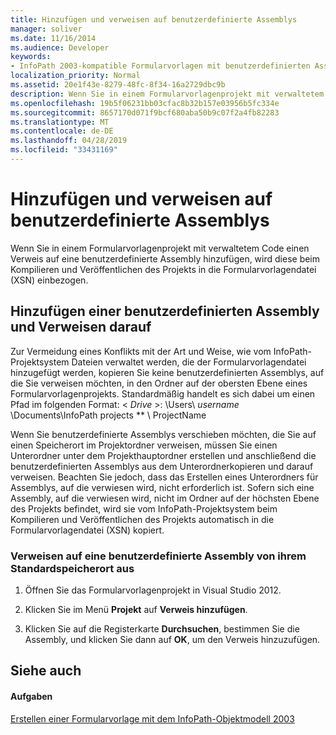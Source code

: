 ```yaml
---
title: Hinzufügen und verweisen auf benutzerdefinierte Assemblys
manager: soliver
ms.date: 11/16/2014
ms.audience: Developer
keywords:
- InfoPath 2003-kompatible Formularvorlagen mit benutzerdefinierten Assemblys, Assemblys [InfoPath 2007], Hinzufügen von benutzerdefiniertem InfoPath 2003-Objektmodell
localization_priority: Normal
ms.assetid: 20e1f43e-8279-48fc-8f34-16a2729dbc9b
description: Wenn Sie in einem Formularvorlagenprojekt mit verwaltetem Code einen Verweis auf eine benutzerdefinierte Assembly hinzufügen, wird diese beim Kompilieren und Veröffentlichen des Projekts in die Formularvorlagendatei (XSN) einbezogen.
ms.openlocfilehash: 19b5f06231bb03cfac8b32b157e03956b5fc334e
ms.sourcegitcommit: 8657170d071f9bcf680aba50b9c07f2a4fb82283
ms.translationtype: MT
ms.contentlocale: de-DE
ms.lasthandoff: 04/28/2019
ms.locfileid: "33431169"
---
```

# <a name="add-and-reference-custom-assemblies"></a>Hinzufügen und verweisen auf benutzerdefinierte Assemblys

Wenn Sie in einem Formularvorlagenprojekt mit verwaltetem Code einen Verweis auf eine benutzerdefinierte Assembly hinzufügen, wird diese beim Kompilieren und Veröffentlichen des Projekts in die Formularvorlagendatei (XSN) einbezogen.
  
## <a name="add-and-reference-a-custom-assembly"></a>Hinzufügen einer benutzerdefinierten Assembly und Verweisen darauf

Zur Vermeidung eines Konflikts mit der Art und Weise, wie vom InfoPath-Projektsystem Dateien verwaltet werden, die der Formularvorlagendatei hinzugefügt werden, kopieren Sie keine benutzerdefinierten Assemblys, auf die Sie verweisen möchten, in den Ordner auf der obersten Ebene eines Formularvorlagenprojekts. Standardmäßig handelt es sich dabei um einen Pfad im folgenden Format: < *Drive* >: \Users\ *username* \Documents\InfoPath projects ** \ ProjectName 
  
Wenn Sie benutzerdefinierte Assemblys verschieben möchten, die Sie auf einen Speicherort im Projektordner verweisen, müssen Sie einen Unterordner unter dem Projekthauptordner erstellen und anschließend die benutzerdefinierten Assemblys aus dem Unterordnerkopieren und darauf verweisen. Beachten Sie jedoch, dass das Erstellen eines Unterordners für Assemblys, auf die verwiesen wird, nicht erforderlich ist. Sofern sich eine Assembly, auf die verwiesen wird, nicht im Ordner auf der höchsten Ebene des Projekts befindet, wird sie vom InfoPath-Projektsystem beim Kompilieren und Veröffentlichen des Projekts automatisch in die Formularvorlagendatei (XSN) kopiert.
  
### <a name="reference-a-custom-assembly-from-its-default-location"></a>Verweisen auf eine benutzerdefinierte Assembly von ihrem Standardspeicherort aus

1. Öffnen Sie das Formularvorlagenprojekt in Visual Studio 2012.
    
2. Klicken Sie im Menü **Projekt** auf **Verweis hinzufügen**.
    
3. Klicken Sie auf die Registerkarte **Durchsuchen**, bestimmen Sie die Assembly, und klicken Sie dann auf **OK**, um den Verweis hinzuzufügen. 
    
## <a name="see-also"></a>Siehe auch

#### <a name="tasks"></a>Aufgaben

[Erstellen einer Formularvorlage mit dem InfoPath-Objektmodell 2003](how-to-create-a-form-template-using-the-infopath-2003-object-model.md)

